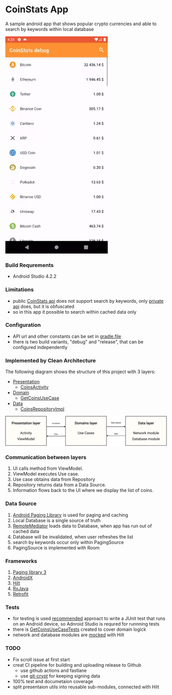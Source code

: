 # CoinStats App
A sample android app that shows popular crypto currencies and able to search by keywords within local database

![Demo](/media/ffmpeg_out.gif)

### Build Requrements
- Android Studio 4.2.2

### Limitations
- public [CoinStats api](https://documenter.getpostman.com/view/5734027/RzZ6Hzr3) does not support search by keywords, only [private api](https://api.coin-stats.com/v4/coins?&limit=5&keyword=doge) does, but it is obfuscated
- so in this app it possible to search within cached data only

### Configuration
- API url and other constants can be set in [gradle.file](/app/build.gradle)
- there is two build variants, "debug" and "release", that can be configured independently

### Implemented by Clean Architecture
The following diagram shows the structure of this project with 3 layers:

- [Presentation](/app/src/main/java/com/coinstats/app/presentation)
  - [CoinsActivity](/app/src/main/java/com/coinstats/app/presentation/coins/CoinsActivity.kt)
- [Domain](/app/src/main/java/com/coinstats/app/domain)
  - [GetCoinsUseCase](/app/src/main/java/com/coinstats/app/domain/usecase/GetCoinsUseCase.kt) 
- [Data](/app/src/main/java/com/coinstats/app/data)
  - [CoinsRepositoryImpl](/app/src/main/java/com/coinstats/app/data/repository/CoinsRepositoryImpl.kt) 

![Diagramm](/media/diagram_figma_out.jpg)
  
### Communication between layers

1. UI calls method from ViewModel.
1. ViewModel executes Use case.
1. Use case obtains data from Repository
1. Repository returns data from a Data Source.
1. Information flows back to the UI where we display the list of coins.

### Data Source

1. [Android Paging Library](https://developer.android.com/jetpack/androidx/releases/paging#paging-*-3.0.0) is used for paging and caching
1. Local Database is a single source of truth
1. [RemoteMediator](/app/src/main/java/com/coinstats/app/data/repository/paging/PageKeyedRemoteMediator.kt) loads data to Database, when app has run out of cached data
1. Database will be invalidated, when user refreshes the list
1. search by keywords occur only within PagingSource
1. PagingSource is implemented with Room


### Frameworks

1. [Paging library 3](https://developer.android.com/jetpack/androidx/releases/paging#paging-*-3.0.0)
1. [AndroidX](https://developer.android.com/jetpack/androidx)
1. [Hilt](https://dagger.dev/hilt/)
1. [RxJava](https://github.com/ReactiveX/RxJava)
1. [Retrofit](https://square.github.io/retrofit/)

### Tests
- for testing is used [recommended](https://developer.android.com/training/data-storage/room/testing-db) approact to write a JUnit test that runs on an Android device, so Adnroid Studio is requred for runnning tests
- there is [GetCoinsUseCaseTests](/app/src/androidTest/java/com/coinstats/app/GetCoinsUseCaseTests.kt) created to cover domain logick
- network and database modules are [mocked](/app/src/androidTest/java/com/coinstats/app/mock/) with Hilt

### TODO
- Fix scroll issue at first start
- creat CI pipeline for building and uploading release to Github
  - use github actions and fastlane
  - use [git-crypt](https://github.com/AGWA/git-crypt) for keeping signing data
- 100% test and documetaion coverage
- split presentaion utils into reusable sub-modules, connected with Hilt